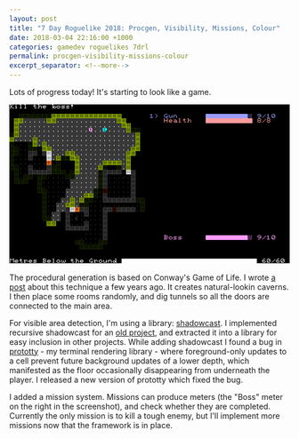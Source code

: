 ```yaml
---
layout: post
title: "7 Day Roguelike 2018: Procgen, Visibility, Missions, Colour"
date: 2018-03-04 22:16:00 +1000
categories: gamedev roguelikes 7drl
permalink: procgen-visibility-missions-colour
excerpt_separator: <!--more-->
---
```


Lots of progress today! It's starting to look like a game.

![screenshot](/images/7drl2018-procgen-visibility-missions-colour/screenshot.png)
<!--more-->

The procedural generation is based on Conway's Game of Life. I wrote [a 
post](/gamedev/roguelikes/2015/09/26/cellular-automata-cave-generation.html) 
about this technique a few years ago. It creates natural-lookin caverns. I then 
place some rooms randomly, and dig tunnels so all the doors are connected to 
the main area.

For visible area detection, I'm using a library:
[shadowcast](https://crates.io/crates/shadowcast).
I implemented recursive shadowcast for an [old 
project](/gamedev/roguelikes/lighting/project/2017/12/10/another-roguelike-lighting-demo.html), 
and extracted it into a library for easy inclusion in other projects.
While adding shadowcast I found a bug in 
[prototty](https://github.com/stevebob/prototty) - my terminal rendering 
library - where foreground-only updates to a cell prevent future background 
updates of a lower depth, which manifested as the floor occasionally 
disappearing from underneath the player. I released a new version of prototty 
which fixed the bug.

I added a mission system. Missions can produce meters (the "Boss" meter on the 
right in the screenshot), and check whether they are completed. Currently the 
only mission is to kill a tough enemy, but I'll implement more missions now 
that the framework is in place.
